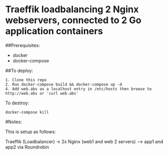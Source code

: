 # Traeffik loadbalancing 2 Nginx webservers, connected to 2 Go application containers

##Prerequisites:
- docker
- docker-compose

##To deploy:
```
1. Clone this repo
2. Run docker-compose build && docker-compose up -d
4. Add web.abs as a localhost entry in /etc/hosts then browse to http://web.abs or 'curl web.abs'
```
To destroy:
```
docker-compose kill
```

#Notes:

This is setup as follows:

Traeffik (Loadbalancer) -> 2x Nginx (web1 and web 2 servers)   --> app1 and app2 via Roundrobin
